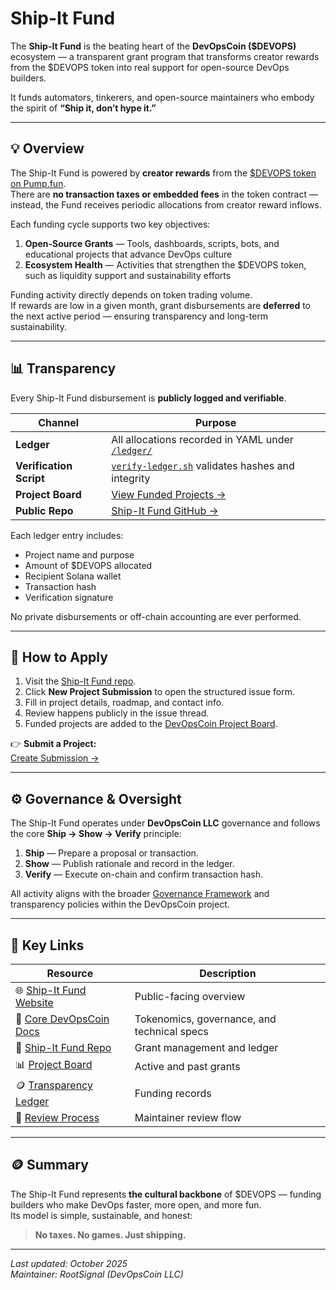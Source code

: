 # Ship-It Fund

The **Ship-It Fund** is the beating heart of the **DevOpsCoin ($DEVOPS)** ecosystem — a transparent grant program that transforms creator rewards from the $DEVOPS token into real support for open-source DevOps builders.

It funds automators, tinkerers, and open-source maintainers who embody the spirit of **“Ship it, don’t hype it.”**

---

## 💡 Overview

The Ship-It Fund is powered by **creator rewards** from the [$DEVOPS token on Pump.fun](https://pump.fun/).  
There are **no transaction taxes or embedded fees** in the token contract — instead, the Fund receives periodic allocations from creator reward inflows.

Each funding cycle supports two key objectives:

1. **Open-Source Grants** — Tools, dashboards, scripts, bots, and educational projects that advance DevOps culture  
2. **Ecosystem Health** — Activities that strengthen the $DEVOPS token, such as liquidity support and sustainability efforts  

Funding activity directly depends on token trading volume.  
If rewards are low in a given month, grant disbursements are **deferred** to the next active period — ensuring transparency and long-term sustainability.

---

## 📊 Transparency

Every Ship-It Fund disbursement is **publicly logged and verifiable**.

| Channel | Purpose |
|----------|----------|
| **Ledger** | All allocations recorded in YAML under [`/ledger/`](https://github.com/DevOpsCoin/shipit-fund/tree/main/ledger) |
| **Verification Script** | [`verify-ledger.sh`](https://github.com/DevOpsCoin/shipit-fund/blob/main/verify-ledger.sh) validates hashes and integrity |
| **Project Board** | [View Funded Projects →](https://github.com/orgs/DevOpsCoin/projects/1) |
| **Public Repo** | [Ship-It Fund GitHub →](https://github.com/DevOpsCoin/shipit-fund) |

Each ledger entry includes:
- Project name and purpose  
- Amount of $DEVOPS allocated  
- Recipient Solana wallet  
- Transaction hash  
- Verification signature  

No private disbursements or off-chain accounting are ever performed.

---

## 🧰 How to Apply

1. Visit the [Ship-It Fund repo](https://github.com/DevOpsCoin/shipit-fund).  
2. Click **New Project Submission** to open the structured issue form.  
3. Fill in project details, roadmap, and contact info.  
4. Review happens publicly in the issue thread.  
5. Funded projects are added to the [DevOpsCoin Project Board](https://github.com/orgs/DevOpsCoin/projects/1).

👉 **Submit a Project:**  
[Create Submission →](https://github.com/DevOpsCoin/shipit-fund/issues/new?assignees=&labels=submission&template=project_submission.yml)

---

## ⚙️ Governance & Oversight

The Ship-It Fund operates under **DevOpsCoin LLC** governance and follows the core **Ship → Show → Verify** principle:

1. **Ship** — Prepare a proposal or transaction.  
2. **Show** — Publish rationale and record in the ledger.  
3. **Verify** — Execute on-chain and confirm transaction hash.  

All activity aligns with the broader [Governance Framework](./handbook/GOVERNANCE.md) and transparency policies within the DevOpsCoin project.

---

## 🧭 Key Links

| Resource | Description |
|-----------|-------------|
| 🌐 [Ship-It Fund Website](https://devopscoin.ai/shipit.html) | Public-facing overview |
| 🧠 [Core DevOpsCoin Docs](https://github.com/DevOpsCoin/core/tree/main/docs) | Tokenomics, governance, and technical specs |
| 📜 [Ship-It Fund Repo](https://github.com/DevOpsCoin/shipit-fund) | Grant management and ledger |
| 📊 [Project Board](https://github.com/orgs/DevOpsCoin/projects/1) | Active and past grants |
| 🪙 [Transparency Ledger](https://github.com/DevOpsCoin/shipit-fund/tree/main/ledger) | Funding records |
| 🧩 [Review Process](https://github.com/DevOpsCoin/shipit-fund/blob/main/docs/REVIEW_PROCESS.md) | Maintainer review flow |

---

## 🪙 Summary

The Ship-It Fund represents **the cultural backbone** of $DEVOPS — funding builders who make DevOps faster, more open, and more fun.  
Its model is simple, sustainable, and honest:

> **No taxes. No games. Just shipping.**

---

_Last updated: October 2025_  
_Maintainer: RootSignal (DevOpsCoin LLC)_

